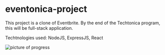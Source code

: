 # eventonica-project


This project is a clone of Eventbrite. By the end of the Techtonica program, this will be full-stack application. 

Techtnologies used: NodeJS, ExpressJS, React 

![picture of progress](https://github.com/akivalencia/eventonica-project/eventonica.png?raw=true)
